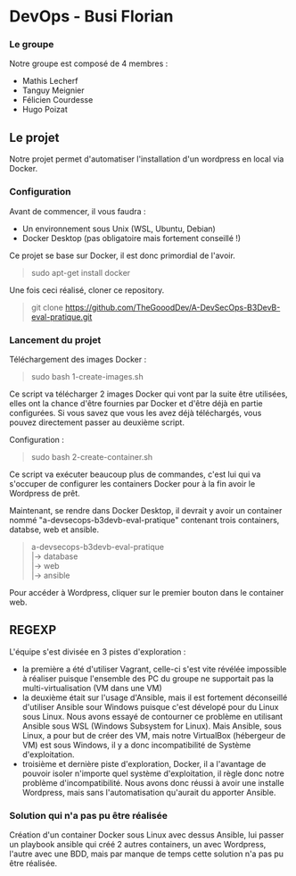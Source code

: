 # DevOps - Busi Florian

### Le groupe

Notre groupe est composé de 4 membres :
 - Mathis Lecherf
 - Tanguy Meignier  
 - Félicien Courdesse 
 - Hugo Poizat

## Le projet

Notre projet permet d'automatiser l'installation d'un wordpress en local via Docker. 

### Configuration

Avant de commencer, il vous faudra : 
 - Un environnement sous Unix (WSL, Ubuntu, Debian)
 - Docker Desktop (pas obligatoire mais fortement conseillé !)

Ce projet se base sur Docker, il est donc primordial de l'avoir.

> sudo apt-get install docker
 
Une fois ceci réalisé, cloner ce repository.

> git clone https://github.com/TheGooodDev/A-DevSecOps-B3DevB-eval-pratique.git

### Lancement du projet

Téléchargement des images Docker : 

> sudo bash 1-create-images.sh

Ce script va télécharger 2 images Docker qui vont par la suite être utilisées, elles ont la chance d'être fournies par Docker et d'être déjà en partie configurées.
Si vous savez que vous les avez déjà téléchargés, vous pouvez directement passer au deuxième script.

Configuration : 

> sudo bash 2-create-container.sh

Ce script va exécuter beaucoup plus de commandes, c'est lui qui va s'occuper de configurer les containers Docker pour à la fin avoir le Wordpress de prêt.

Maintenant, se rendre dans Docker Desktop, il devrait y avoir un container nommé "a-devsecops-b3devb-eval-pratique" contenant trois containers, databse, web et ansible.

> a-devsecops-b3devb-eval-pratique <br />
> |-> database <br />
> |-> web <br />
> |-> ansible <br />

Pour accéder à Wordpress, cliquer sur le premier bouton dans le container web.

## REGEXP

L'équipe s'est divisée en 3 pistes d'exploration : 
- la première a été d'utiliser Vagrant, celle-ci s'est vite révélée impossible à réaliser puisque l'ensemble des PC du groupe ne supportait pas la multi-virtualisation (VM dans une VM)
- la deuxième était sur l'usage d'Ansible, mais il est fortement déconseillé d'utiliser Ansible sour Windows puisque c'est dévelopé pour du Linux sous Linux. Nous avons essayé de contourner ce problème en utilisant Ansible sous WSL (Windows Subsystem for Linux). Mais Ansible, sous Linux, a pour but de créer des VM, mais notre VirtualBox (hébergeur de VM) est sous Windows, il y a donc incompatibilité de Système d'exploitation.
- troisième et dernière piste d'exploration, Docker, il a l'avantage de pouvoir isoler n'importe quel système d'exploitation, il règle donc notre problème d'incompatibilité. Nous avons donc réussi à avoir une installe Wordpress, mais sans l'automatisation qu'aurait du apporter Ansible.

### Solution qui n'a pas pu être réalisée

Création d'un container Docker sous Linux avec dessus Ansible, lui passer un playbook ansible qui créé 2 autres containers, un avec Wordpress, l'autre avec une BDD, mais par manque de temps cette solution n'a pas pu être réalisée.


